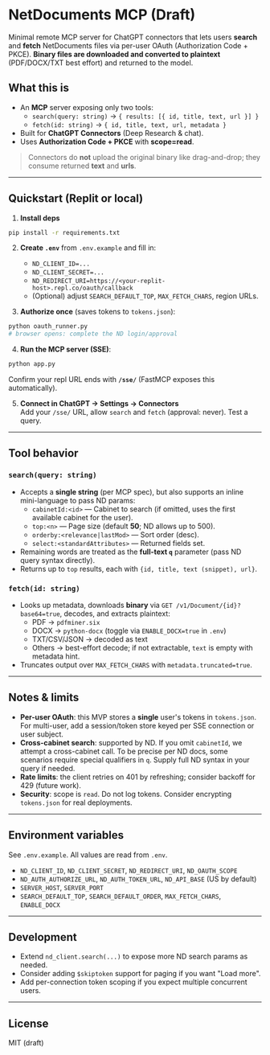 # NetDocuments MCP (Draft)

Minimal remote MCP server for ChatGPT connectors that lets users **search** and **fetch** NetDocuments files via per-user OAuth (Authorization Code + PKCE). **Binary files are downloaded and converted to plaintext** (PDF/DOCX/TXT best effort) and returned to the model.

## What this is
- An **MCP** server exposing only two tools:
  - `search(query: string)` → `{ results: [{ id, title, text, url }] }`
  - `fetch(id: string)` → `{ id, title, text, url, metadata }`
- Built for **ChatGPT Connectors** (Deep Research & chat).
- Uses **Authorization Code + PKCE** with **scope=read**.

> Connectors do **not** upload the original binary like drag-and-drop; they consume returned **text** and **urls**.

---

## Quickstart (Replit or local)

1. **Install deps**
```bash
pip install -r requirements.txt
```

2. **Create `.env`** from `.env.example` and fill in:
   - `ND_CLIENT_ID=...`
   - `ND_CLIENT_SECRET=...`
   - `ND_REDIRECT_URI=https://<your-replit-host>.repl.co/oauth/callback`
   - (Optional) adjust `SEARCH_DEFAULT_TOP`, `MAX_FETCH_CHARS`, region URLs.

3. **Authorize once** (saves tokens to `tokens.json`):
```bash
python oauth_runner.py
# browser opens: complete the ND login/approval
```

4. **Run the MCP server (SSE)**:
```bash
python app.py
```
Confirm your repl URL ends with **`/sse/`** (FastMCP exposes this automatically).

5. **Connect in ChatGPT → Settings → Connectors**  
   Add your `/sse/` URL, allow `search` and `fetch` (approval: never). Test a query.

---

## Tool behavior

### `search(query: string)`
- Accepts a **single string** (per MCP spec), but also supports an inline mini-language to pass ND params:
  - `cabinetId:<id>` — Cabinet to search (if omitted, uses the first available cabinet for the user).
  - `top:<n>` — Page size (default **50**; ND allows up to 500).
  - `orderby:<relevance|lastMod>` — Sort order (desc).
  - `select:<standardAttributes>` — Returned fields set.
- Remaining words are treated as the **full-text `q`** parameter (pass ND query syntax directly).
- Returns up to `top` results, each with `{id, title, text (snippet), url}`.

### `fetch(id: string)`
- Looks up metadata, downloads **binary** via `GET /v1/Document/{id}?base64=true`, decodes, and extracts plaintext:
  - PDF → `pdfminer.six`
  - DOCX → `python-docx` (toggle via `ENABLE_DOCX=true` in `.env`)
  - TXT/CSV/JSON → decoded as text
  - Others → best-effort decode; if not extractable, `text` is empty with metadata hint.
- Truncates output over `MAX_FETCH_CHARS` with `metadata.truncated=true`.

---

## Notes & limits

- **Per-user OAuth**: this MVP stores a **single** user's tokens in `tokens.json`. For multi-user, add a session/token store keyed per SSE connection or user subject.
- **Cross-cabinet search**: supported by ND. If you omit `cabinetId`, we attempt a cross-cabinet call. To be precise per ND docs, some scenarios require special qualifiers in `q`. Supply full ND syntax in your query if needed.
- **Rate limits**: the client retries on 401 by refreshing; consider backoff for 429 (future work).
- **Security**: scope is `read`. Do not log tokens. Consider encrypting `tokens.json` for real deployments.

---

## Environment variables

See `.env.example`. All values are read from `.env`.

- `ND_CLIENT_ID`, `ND_CLIENT_SECRET`, `ND_REDIRECT_URI`, `ND_OAUTH_SCOPE`
- `ND_AUTH_AUTHORIZE_URL`, `ND_AUTH_TOKEN_URL`, `ND_API_BASE` (US by default)
- `SERVER_HOST`, `SERVER_PORT`
- `SEARCH_DEFAULT_TOP`, `SEARCH_DEFAULT_ORDER`, `MAX_FETCH_CHARS`, `ENABLE_DOCX`

---

## Development

- Extend `nd_client.search(...)` to expose more ND search params as needed.
- Consider adding `$skiptoken` support for paging if you want "Load more".
- Add per-connection token scoping if you expect multiple concurrent users.

---

## License
MIT (draft)
